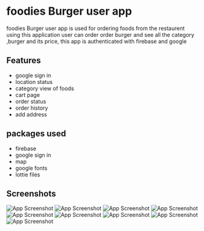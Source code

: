
# foodies Burger  user app


foodies Burger user app is used for ordering foods from the restaurent 
using  this application user can order order burger and see all the category ,burger and its price,
this app is authenticated with firebase and google 

## Features

- google sign in
- location status
- category view of foods
- cart page
- order status
- order history
- add address


## packages used
- firebase
- google sign in
- map
- google fonts
- lottie files
## Screenshots


![App Screenshot](https://github.com/gokulekd/foodies_user/blob/master/foodies%20user%20screenshots/WhatsApp%20Image%202022-08-13%20at%207.38.41%20PM%20(1).jpeg?raw=true)
![App Screenshot](https://github.com/gokulekd/foodies_user/blob/master/foodies%20user%20screenshots/WhatsApp%20Image%202022-08-13%20at%207.38.41%20PM.jpeg?raw=true)
![App Screenshot](https://github.com/gokulekd/foodies_user/blob/master/foodies%20user%20screenshots/WhatsApp%20Image%202022-08-13%20at%207.38.40%20PM%20(2).jpeg?raw=true)
![App Screenshot](https://github.com/gokulekd/foodies_user/blob/master/foodies%20user%20screenshots/WhatsApp%20Image%202022-08-13%20at%207.38.40%20PM.jpeg?raw=true)
![App Screenshot](https://github.com/gokulekd/foodies_user/blob/master/foodies%20user%20screenshots/WhatsApp%20Image%202022-08-13%20at%207.38.40%20PM%20(1).jpeg?raw=true)
![App Screenshot](https://github.com/gokulekd/foodies_user/blob/master/foodies%20user%20screenshots/WhatsApp%20Image%202022-08-13%20at%207.38.39%20PM.jpeg?raw=true)
![App Screenshot](https://github.com/gokulekd/foodies_user/blob/master/foodies%20user%20screenshots/WhatsApp%20Image%202022-08-13%20at%207.38.39%20PM%20(2).jpeg?raw=true)
![App Screenshot](https://github.com/gokulekd/foodies_user/blob/master/foodies%20user%20screenshots/WhatsApp%20Image%202022-08-13%20at%207.38.39%20PM%20(1).jpeg?raw=true)
![App Screenshot](https://github.com/gokulekd/foodies_user/blob/master/foodies%20user%20screenshots/WhatsApp%20Image%202022-08-13%20at%207.38.38%20PM.jpeg?raw=true)
